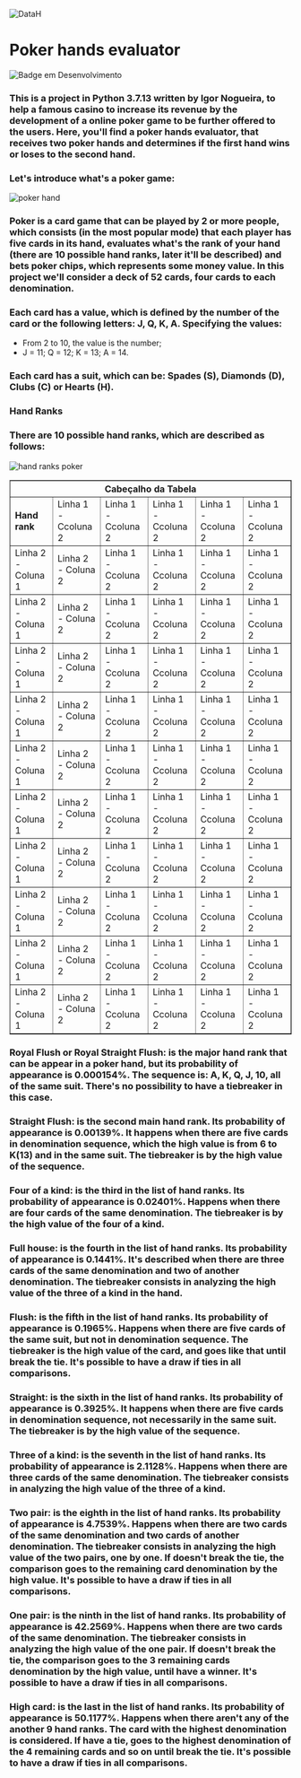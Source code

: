 ![DataH](https://user-images.githubusercontent.com/67437213/160717510-3a182d88-0908-4f5c-aae2-b5e52b2c879d.JPG)
<h1>Poker hands evaluator</h1>

![Badge em Desenvolvimento](http://img.shields.io/static/v1?label=STATUS&message=UNDER%20DEVELOPMENT&color=GREEN&style=for-the-badge)

### This is a project in Python 3.7.13 written by Igor Nogueira, to help a famous casino to increase its revenue by the development of a online poker game to be further offered to the users. Here, you'll find a poker hands evaluator, that receives two poker hands and determines if the first hand wins or loses to the second hand.

### Let's introduce what's a poker game:

![poker hand](https://user-images.githubusercontent.com/67437213/160718241-0023ae13-875e-4129-92b6-a10132238eff.JPG)

### Poker is a card game that can be played by 2 or more people, which consists (in the most popular mode) that each player has five cards in its hand, evaluates what's the rank of your hand (there are 10 possible hand ranks, later it'll be described) and bets poker chips, which represents some money value. In this project we'll consider a deck of 52 cards, four cards to each denomination.

### Each card has a value, which is defined by the number of the card or the following letters: J, Q, K, A. Specifying the values:
+ From 2 to 10, the value is the number;
+ J = 11; Q = 12; K = 13; A = 14.

### Each card has a suit, which can be: Spades (S), Diamonds (D), Clubs (C) or Hearts (H).

### Hand Ranks

### There are 10 possible hand ranks, which are described as follows:

![hand ranks poker](https://user-images.githubusercontent.com/67437213/160733480-17037b8a-a481-4d9b-80e4-36299d285a2b.JPG)
<table border="1">    
  <tr>
    <th colspan="6">Cabeçalho da Tabela</th>
  </tr>        
  <tr>
    <center><td><b>Hand rank</b></td>
    <td>Linha 1 - Ccoluna 2</td>
    <td>Linha 1 - Ccoluna 2</td>
    <td>Linha 1 - Ccoluna 2</td>
    <td>Linha 1 - Ccoluna 2</td>
    <td>Linha 1 - Ccoluna 2</td>
  </tr>
  <tr>
    <td>Linha 2 - Coluna 1</td>
    <td>Linha 2 - Coluna 2</td>
    <td>Linha 1 - Ccoluna 2</td>
    <td>Linha 1 - Ccoluna 2</td>
    <td>Linha 1 - Ccoluna 2</td>
    <td>Linha 1 - Ccoluna 2</td>
  </tr>
  <tr>
    <td>Linha 2 - Coluna 1</td>
    <td>Linha 2 - Coluna 2</td>
    <td>Linha 1 - Ccoluna 2</td>
    <td>Linha 1 - Ccoluna 2</td>
    <td>Linha 1 - Ccoluna 2</td>
    <td>Linha 1 - Ccoluna 2</td>
  </tr>
  <tr>
    <td>Linha 2 - Coluna 1</td>
    <td>Linha 2 - Coluna 2</td>
    <td>Linha 1 - Ccoluna 2</td>
    <td>Linha 1 - Ccoluna 2</td>
    <td>Linha 1 - Ccoluna 2</td>
    <td>Linha 1 - Ccoluna 2</td>
  </tr>
  <tr>
    <td>Linha 2 - Coluna 1</td>
    <td>Linha 2 - Coluna 2</td>
    <td>Linha 1 - Ccoluna 2</td>
    <td>Linha 1 - Ccoluna 2</td>
    <td>Linha 1 - Ccoluna 2</td>
    <td>Linha 1 - Ccoluna 2</td>
  </tr>
  <tr>
    <td>Linha 2 - Coluna 1</td>
    <td>Linha 2 - Coluna 2</td>
    <td>Linha 1 - Ccoluna 2</td>
    <td>Linha 1 - Ccoluna 2</td>
    <td>Linha 1 - Ccoluna 2</td>
    <td>Linha 1 - Ccoluna 2</td>
  </tr>
  <tr>
    <td>Linha 2 - Coluna 1</td>
    <td>Linha 2 - Coluna 2</td>
    <td>Linha 1 - Ccoluna 2</td>
    <td>Linha 1 - Ccoluna 2</td>
    <td>Linha 1 - Ccoluna 2</td>
    <td>Linha 1 - Ccoluna 2</td>
  </tr>
  <tr>
    <td>Linha 2 - Coluna 1</td>
    <td>Linha 2 - Coluna 2</td>
    <td>Linha 1 - Ccoluna 2</td>
    <td>Linha 1 - Ccoluna 2</td>
    <td>Linha 1 - Ccoluna 2</td>
    <td>Linha 1 - Ccoluna 2</td>
  </tr>
  <tr>
    <td>Linha 2 - Coluna 1</td>
    <td>Linha 2 - Coluna 2</td>
    <td>Linha 1 - Ccoluna 2</td>
    <td>Linha 1 - Ccoluna 2</td>
    <td>Linha 1 - Ccoluna 2</td>
    <td>Linha 1 - Ccoluna 2</td>
  </tr>
  <tr>
    <td>Linha 2 - Coluna 1</td>
    <td>Linha 2 - Coluna 2</td>
    <td>Linha 1 - Ccoluna 2</td>
    <td>Linha 1 - Ccoluna 2</td>
    <td>Linha 1 - Ccoluna 2</td>
    <td>Linha 1 - Ccoluna 2</td>
  </tr>
  <tr>
    <td>Linha 2 - Coluna 1</td>
    <td>Linha 2 - Coluna 2</td>
    <td>Linha 1 - Ccoluna 2</td>
    <td>Linha 1 - Ccoluna 2</td>
    <td>Linha 1 - Ccoluna 2</td>
    <td>Linha 1 - Ccoluna 2</td>
  </tr>  
</table>

### Royal Flush or Royal Straight Flush: is the major hand rank that can be appear in a poker hand, but its probability of appearance is 0.000154%. The sequence is: A, K, Q, J, 10, all of the same suit. There's no possibility to have a tiebreaker in this case.

### Straight Flush: is the second main hand rank. Its probability of appearance is 0.00139%. It happens when there are five cards in denomination sequence, which the high value is from 6 to K(13) and in the same suit. The tiebreaker is by the high value of the sequence.

### Four of a kind: is the third in the list of hand ranks. Its probability of appearance is 0.02401%. Happens when there are four cards of the same denomination. The tiebreaker is by the high value of the four of a kind.

### Full house: is the fourth in the list of hand ranks. Its probability of appearance is 0.1441%. It's described when there are three cards of the same denomination and two of another denomination. The tiebreaker consists in analyzing the high value of the three of a kind in the hand.

### Flush: is the fifth in the list of hand ranks. Its probability of appearance is 0.1965%. Happens when there are five cards of the same suit, but not in denomination sequence. The tiebreaker is the high value of the card, and goes like that until break the tie. It's possible to have a draw if ties in all comparisons.

### Straight: is the sixth in the list of hand ranks. Its probability of appearance is 0.3925%. It happens when there are five cards in denomination sequence, not necessarily in the same suit. The tiebreaker is by the high value of the sequence.

### Three of a kind: is the seventh in the list of hand ranks. Its probability of appearance is 2.1128%. Happens when there are three cards of the same denomination. The tiebreaker consists in analyzing the high value of the three of a kind.

### Two pair: is the eighth in the list of hand ranks. Its probability of appearance is 4.7539%. Happens when there are two cards of the same denomination and two cards of another denomination. The tiebreaker consists in analyzing the high value of the two pairs, one by one. If doesn't break the tie, the comparison goes to the remaining card denomination by the high value. It's possible to have a draw if ties in all comparisons.

### One pair: is the ninth in the list of hand ranks. Its probability of appearance is 42.2569%. Happens when there are two cards of the same denomination. The tiebreaker consists in analyzing the high value of the one pair. If doesn't break the tie, the comparison goes to the 3 remaining cards denomination by the high value, until have a winner. It's possible to have a draw if ties in all comparisons.

### High card: is the last in the list of hand ranks. Its probability of appearance is 50.1177%. Happens when there aren't any of the another 9 hand ranks. The card with the highest denomination is considered. If have a tie, goes to the highest denomination of the 4 remaining cards and so on until break the tie. It's possible to have a draw if ties in all comparisons.
